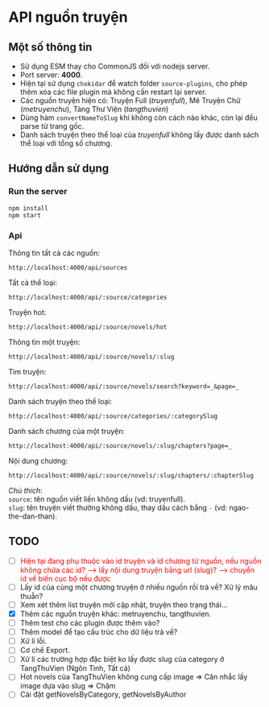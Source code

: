 # API nguồn truyện

## Một số thông tin

- Sử dụng ESM thay cho CommonJS đối với nodejs server.
- Port server: **4000**.
- Hiện tại sử dụng `chokidar` để watch folder `source-plugins`, cho phép thêm xóa các file plugin mà không cần restart lại server.
- Các nguồn truyện hiện có: Truyện Full (_truyenfull_), Mê Truyện Chữ (_metruyenchu_), Tàng Thư Viện (_tangthuvien_)
- Dùng hàm `convertNameToSlug` khi không còn cách nào khác, còn lại đều parse từ trang gốc.
- Danh sách truyện theo thể loại của _truyenfull_ không lấy được danh sách thể loại với tổng số chương.

## Hướng dẫn sử dụng

### Run the server

```
npm install
npm start
```

### Api

Thông tin tất cả các nguồn:

```
http://localhost:4000/api/sources
```

Tất cả thể loại:

```
http://localhost:4000/api/:source/categories
```

Truyện hot:

```
http://localhost:4000/api/:source/novels/hot
```

Thông tin một truyện:

```
http://localhost:4000/api/:source/novels/:slug
```

Tìm truyện:

```
http://localhost:4000/api/:source/novels/search?keyword=_&page=_
```

Danh sách truyện theo thể loại:

```
http://localhost:4000/api/:source/categories/:categorySlug
```

Danh sách chương của một truyện:

```
http://localhost:4000/api/:source/novels/:slug/chapters?page=_
```

Nội dung chương:

```
http://localhost:4000/api/:source/novels/:slug/chapters/:chapterSlug
```

_Chú thích_:\
`source`: tên nguồn viết liền không dấu (vd: truyenfull).\
`slug`: tên truyện viết thường không dấu, thay dấu cách bằng `-` (vd: ngao-the-dan-than).

## TODO

- [ ] <span style="color:red">Hiện tại đang phụ thuộc vào id truyện và id chương từ nguồn, nếu nguồn không chứa các id? --> lấy nội dung truyện bằng url (slug)? --> chuyển id về biến cục bộ nếu được</span>
- [ ] Lấy id của cùng một chương truyện ở nhiều nguồn rồi trả về? Xử lý mâu thuẫn?
- [ ] Xem xét thêm list truyện mới cập nhật, truyện theo trạng thái...
- [x] Thêm các nguồn truyện khác: metruyenchu, tangthuvien.
- [ ] Thêm test cho các plugin được thêm vào?
- [ ] Thêm model để tạo cấu trúc cho dữ liệu trả về?
- [ ] Xử lí lỗi.
- [ ] Cơ chế Export.
- [ ] Xử lí các trường hợp đặc biệt ko lấy được slug của category ở TangThuVien (Ngôn Tình, Tất cả)
- [ ] Hot novels của TangThuVien không cung cấp image => Cân nhắc lấy image dựa vào slug => Chậm
- [ ] Cài đặt getNovelsByCategory, getNovelsByAuthor
